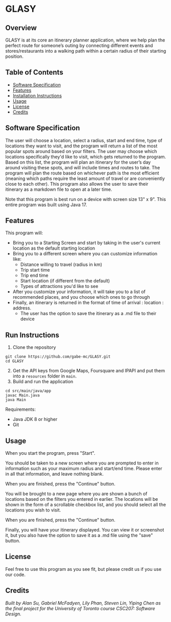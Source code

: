 # GLASY

## Overview
GLASY is at its core an itinerary planner application, where we help plan the perfect route for someone’s outing by connecting different events and stores/restaurants into a walking path within a certain radius of their starting position.

## Table of Contents
- [Software Specification](#software-specification)
- [Features](#features)
- [Installation Instructions](#installation-instructions)
- [Usage](#usage)
- [License](#license)
- [Credits](#credits)

## Software Specification

The user will choose a location, select a radius, start and end time, type of locations
they want to visit, and the program will return a list of
the most popular spots around based on your filters. The user may choose which locations specifically
they'd like to visit, which gets returned to the program. Based on this list, the program will plan an itinerary 
for the user’s day around visiting these spots, and will include times and routes to 
take. The program will plan the route based on whichever path is the most efficient 
(meaning which paths require the least amount of travel or are conveniently close to 
each other). This program also allows the user to save their itinerary as a markdown file to open
at a later time.

Note that this program is best run on a device with screen size 13" x 9". This entire program was
built using Java 17.

## Features
This program will:
- Bring you to a Starting Screen and start by taking in the user's current location as the default starting location
- Bring you to a different screen where you can customize information like:
  - Distance willing to travel (radius in km)
  - Trip start time
  - Trip end time
  - Start location (if different from the default)
  - Types of attractions you'd like to see
- After you customize your information, it will take you to a list of recommended places, and you choose which ones to go through
- Finally, an itinerary is returned in the format of time of arrival : location : address. 
  - The user has the option to save the itinerary as a .md file to their device

## Run Instructions
1. Clone the repository
```angular2html
git clone https://github.com/gabe-mc/GLASY.git
cd GLASY
```
2. Get the API keys from Google Maps, Foursquare and IPAPI and put them into a `resources` folder in `main`.
3. Build and run the application
```angular2html
cd src/main/java/app
javac Main.java
java Main
```
Requirements:
- Java JDK 8 or higher
- Git

## Usage

When you start the program, press "Start". 

You should be taken to a new screen where you are prompted to enter in information
such as your maximum radius and start/end time. Please enter in all that information, and
leave nothing blank.

When you are finished, press the "Continue" button.

You will be brought to a new page where you are shown a bunch of locations based on the
filters you entered in earlier. The locations will be shown in the form of a scrollable
checkbox list, and you should select all the locations you wish to visit.

When you are finished, press the "Continue" button.

Finally, you will have your itinerary displayed. You can view it or screenshot it, but 
you also have the option to save it as a .md file  using the "save" button.

## License
Feel free to use this program as you see fit, but please credit us if you use our code.

## Credits
*Built by Alan Su, Gabriel McFadyen, Lily Phan, Steven Lin, Yiping Chen as the final 
project for the University of Toronto course CSC207: Software Design.*
